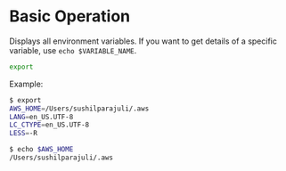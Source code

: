 # Basic Operation

Displays all environment variables. If you want to get details of a specific variable, use `echo $VARIABLE_NAME`.

```bash
export
```

Example:

```bash
$ export
AWS_HOME=/Users/sushilparajuli/.aws
LANG=en_US.UTF-8
LC_CTYPE=en_US.UTF-8
LESS=-R

$ echo $AWS_HOME
/Users/sushilparajuli/.aws
```

